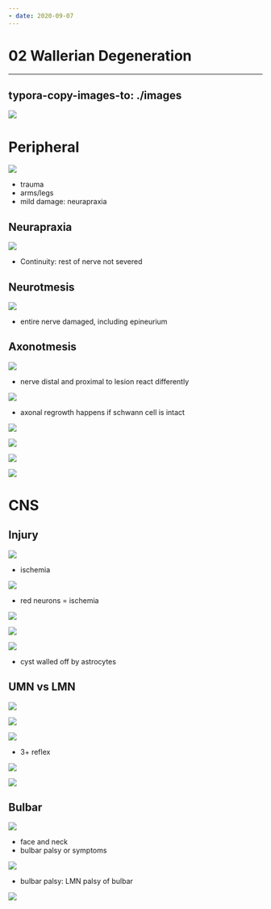 ```yaml
---
- date: 2020-09-07
---
```


# 02 Wallerian Degeneration
---

## typora-copy-images-to: ./images

<!-- ignore.. -->

![](https://photos.thisispiggy.com/file/wikiFiles/928CD34E-4482-47AB-9B1E-C94E36389955.jpg)

# Peripheral

<!-- PNS damage mild to severe terms.. -->

![](https://photos.thisispiggy.com/file/wikiFiles/FBD9F8AA-0A62-4685-8467-80A9C5CE8877.jpg)

- trauma
- arms/legs
- mild damage: neurapraxia

## Neurapraxia

<!-- neurapraxia is, prognosis.. -->

![](https://photos.thisispiggy.com/file/wikiFiles/F59B7030-42B5-4630-A396-40CF01A18A7D.jpg)

- Continuity: rest of nerve not severed

## Neurotmesis

<!-- neurotmesis is, prognosis.. -->

![](https://photos.thisispiggy.com/file/wikiFiles/E59B0107-CACA-4116-8FDA-B34B76A49520.jpg)

- entire nerve damaged, including epineurium

## Axonotmesis

<!-- axonotmesis is, result, what's chromatolysis.. -->

![](https://photos.thisispiggy.com/file/wikiFiles/4518B324-26E1-4F9D-9619-117593B31126.jpg)

- nerve distal and proximal to lesion react differently

![](https://photos.thisispiggy.com/file/wikiFiles/CE15FE60-593B-4F6C-B333-5CCB843DC104.jpg)

- axonal regrowth happens if schwann cell is intact

![](https://photos.thisispiggy.com/file/wikiFiles/DFA03858-FDF9-4F99-A0EE-6A1A1FF9393A.jpg)

![](https://photos.thisispiggy.com/file/wikiFiles/A86DF373-4631-4962-9603-96258C45A92B.jpg)

![](https://photos.thisispiggy.com/file/wikiFiles/289F3CBB-73B6-406F-AE7F-A36EEFE80FE7.jpg)

![](https://photos.thisispiggy.com/file/wikiFiles/7862F510-2DAA-4C6D-97DE-841C40D549EB.jpg)

# CNS

## Injury

<!-- CNS injury most sensitive cells and locations.. -->

![](https://photos.thisispiggy.com/file/wikiFiles/F78B8F30-8491-4981-A19D-A6D139A52FA7.jpg)

- ischemia

<!-- CNS injury by time.. -->

![](https://photos.thisispiggy.com/file/wikiFiles/B7408425-BED0-4AFB-A0C2-725B7F933AC3.jpg)

- red neurons = ischemia

![](https://photos.thisispiggy.com/file/wikiFiles/71893140-9209-40CC-9BD0-8BD0CED0D750.jpg)

![](https://photos.thisispiggy.com/file/wikiFiles/61D21AC7-D5BF-443D-8440-3A2C2E17FCF7.jpg)

![](https://photos.thisispiggy.com/file/wikiFiles/38E9969C-9A63-4EDE-B9BF-80943BE51D0F.jpg)

- cyst walled off by astrocytes

## UMN vs LMN

<!-- ignore.. -->

![](https://photos.thisispiggy.com/file/wikiFiles/12D2EF7C-E55A-4E76-B5DD-C18BEC62CE56.jpg)

![](https://photos.thisispiggy.com/file/wikiFiles/7D595A4F-2A47-46D9-99EA-5CC286F1D164.jpg)

<!-- UMN vs LMN injury symptoms.. -->

![](https://photos.thisispiggy.com/file/wikiFiles/2EB8F760-4925-40CF-ADCB-5BB5B0988664.jpg)

- 3+ reflex

![](https://photos.thisispiggy.com/file/wikiFiles/6745D9C8-3D73-4D46-BDE8-11AA47213C59.jpg)

![](https://photos.thisispiggy.com/file/wikiFiles/8B41CB1E-30AF-4D99-834C-7BEAB951CB04.jpg)

## Bulbar

<!-- what are bulbar nerves.. -->

![](https://photos.thisispiggy.com/file/wikiFiles/C48B3369-5FA4-4FA6-B746-F9CCF484AE6B.jpg)

- face and neck
- bulbar palsy or symptoms

<!-- bulbar vs pseudobulbar symptoms.. -->

![](https://photos.thisispiggy.com/file/wikiFiles/10E6FD62-1514-410F-9118-FD88D5721979.jpg)

- bulbar palsy: LMN palsy of bulbar

![](https://photos.thisispiggy.com/file/wikiFiles/C9C1C741-FDEA-44BD-A782-7E0CA09250B3.jpg)
